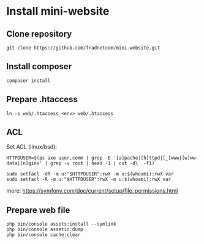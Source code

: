 Install mini-website
====================

Clone repository
---

```
git clone https://github.com/fradnetcom/mini-website.git
```

Install composer
---
```
composer install
```

Prepare .htaccess
---
```
ln -s web/.htaccess_<env> web/.htaccess
```

ACL
---
Set ACL (linux/bsd):
```
HTTPDUSER=$(ps axo user,comm | grep -E '[a]pache|[h]ttpd|[_]www|[w]ww-data|[n]ginx' | grep -v root | head -1 | cut -d\  -f1)

sudo setfacl -dR -m u:"$HTTPDUSER":rwX -m u:$(whoami):rwX var
sudo setfacl -R -m u:"$HTTPDUSER":rwX -m u:$(whoami):rwX var
```
more:
https://symfony.com/doc/current/setup/file_permissions.html

Prepare web file
---
```
php bin/console assets:install --symlink
php bin/console assetic:dump
php bin/console cache:clear
```